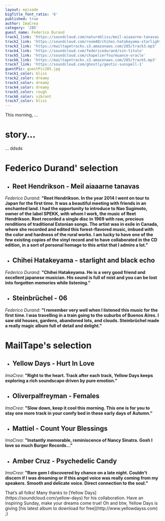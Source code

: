 ```yaml
---
layout: episode
bigTitle_font_ratio: '6'
published: true
author: ImaCrea
category: '285'
guest_name: Federico Durand
track1_link: 'https://soundcloud.com/naturebliss/meil-aiaaarne-tanavas'
track2_link: 'https://soundcloud.com/room40/chihei-hatakeyama-starlight'
track3_link: 'https://mailtapetracks.s3.amazonaws.com/285/track3.mp3'
track4_link: 'https://soundcloud.com/federicodurand/sin-titulo'
track5_link: 'https://soundcloud.com/chapelierfou/muance-oracle'
track6_link: 'https://mailtapetracks.s3.amazonaws.com/285/track5.mp3'
track7_link: 'https://soundcloud.com/ghostly/geotic-sunspell-1'
guestPic: guestPic285.jpg
track1_color: bliss
track2_color: dreamy
track3_color: dreamy
track4_color: dreamy
track5_color: rough
track6_color: vibrant
track7_color: bliss
---
```

<p id="introduction">This morning, ... </p>

# story...
... ddsds

# **Federico Durand' selection**

+ ## Reet Hendrikson - Meil aiaaarne tanavas
_Federico Durand_: **"**Reet Hendrikson. In the year 2014 I went on tour to Japan for the first time. It was a beautiful meeting with friends in an enchanted land. I had the opportunity to introduce to Nao Sugimoto, owner of the label SPEKK, with whom I work, the music of Reet Hendrikson. Reet recorded a single disc in 1969 with raw, precious renditions of traditional Estonian songs. The artist was in exile in Canada, where she recorded and edited this forest-flavored music, imbued with the color and hardness of the rural works. I am lucky to have one of the few existing copies of the vinyl record and to have collaborated in the CD edition, in a sort of personal homage to this artist that I admire a lot.**"**

+ ## Chihei Hatakeyama - starlight and black echo
_Federico Durand_: **"**Chihei Hatakeyama. He is a very good friend and excellent japanese musician. His sound is full of mist and you can be lost into forgotten memories while listening.**"**

+ ## Steinbrüchel - 06
_Federico Durand_: **"**I remember very well when I listened this music for the first time. I was travelling in a train going to the suburbs of Buenos Aires. I saw old houses, gardens, abandoned lots, and clouds. Steinbrüchel made a really magic album full of detail and delight.**"**


# MailTape's selection

+ ## Yellow Days - Hurt In Love
_ImaCrea_: **"**Right to the heart. Track after each track, Yellow Days keeps exploring a rich soundscape driven by pure emotion.**"**  

+ ## Oliverpalfreyman - Females
_ImaCrea_: **"**Slow down, keep it cool this morning. This one is for you to stay one more track in your comfy bed in these early days of Autumn.**"**

+ ## Mattiel - Count Your Blessings
_ImaCrea_: **"**Instantly memorable, reminiscence of Nancy Sinatra. Gosh I love so much Burger Records...**"**

+ ## Amber Cruz - Psychedelic Candy
_ImaCrea_: **"**Rare gem I discovered by chance on a late night. Couldn't discern if I was dreaming or if this angel voice was really coming from my speakers. Smooth and delicate voice. Direct connection to the soul.**"**


<p id="outroduction">That’s all folks! Many thanks to [Yellow Days](https://soundcloud.com/yellow-days) for his collaboration. Have an inspiring Sunday, make your dreams come true! Oh and btw, Yellow Days is giving [his latest album to download for free](http://www.yellowdayss.com) ;)</p>
